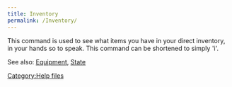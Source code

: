 ```yaml
---
title: Inventory
permalink: /Inventory/
---
```


This command is used to see what items you have in your direct
inventory, in your hands so to speak. This command can be shortened to
simply 'i'.

See also: [Equipment](Equipment "wikilink"), [State](State "wikilink")

[Category:Help files](Category:Help_files "wikilink")